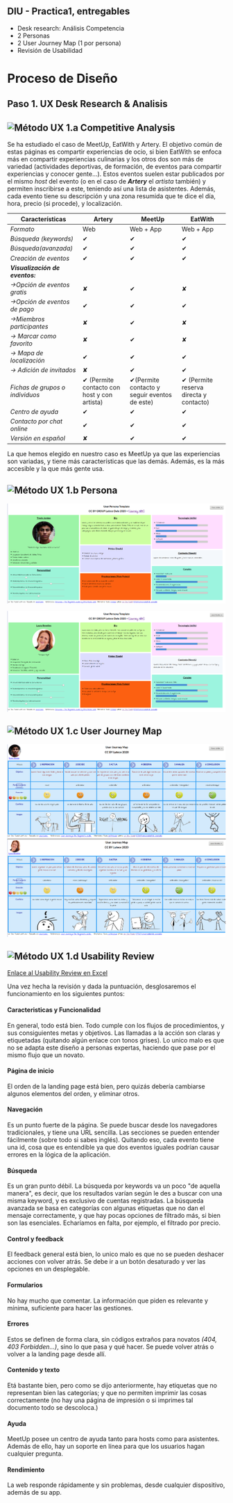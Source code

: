 ## DIU - Practica1, entregables




- Desk research: Análisis Competencia 
- 2 Personas 
- 2 User Journey Map  (1 por persona)
- Revisión de Usabilidad 


# Proceso de Diseño 

## Paso 1. UX Desk Research & Analisis 

![Método UX](../img/Competitive.png) 1.a Competitive Analysis
-----

Se ha estudiado el caso de MeetUp, EatWith y Artery. El objetivo común de estas páginas es compartir experiencias de ocio, si bien EatWith se enfoca más en compartir experiencias culinarias y los otros dos son más de variedad (actividades deportivas, de formación, de eventos para compartir experiencias y conocer gente...). Estos eventos suelen estar publicados por el mismo *host* del evento (o en el caso de ***Artery*** el *artista* también) y permiten inscribirse a este, teniendo así una lista de asistentes. Además, cada evento tiene su descripción y una zona resumida que te dice el día, hora, precio (si procede), y localización.
 


 |Características |Artery |MeetUp     |EatWith     |
 |----------------|-------|-----------|------------|
 |  *Formato*            | Web   | Web + App | Web + App  |
 |  *Búsqueda (keywords)*| ✔     | ✔         | ✔          |
 |  *Búsqueda(avanzada)* | ✔     | ✔         | ✔          |
 |  *Creación de eventos*| ✔     | ✔         | ✔          |
 |  ***Visualización de eventos:*** |      |   |           |
 |  *->Opción de eventos gratis*| ✘      | ✔         | ✘          |
 |  *->Opción de eventos de pago*| ✔     | ✔         |        ✔   |
 |  *->Miembros participantes* | ✘     | ✔   |✘          |
 |  *-> Marcar como favorito* | ✘     | ✔   | ✘          |
 |  *-> Mapa de localización* | ✔     | ✔   | ✔          |
 |  *-> Adición de invitados* | ✘      |  ✔   | ✔          |
 |  *Fichas de grupos o individuos*|✔ (Permite contacto con host y con artista)      | ✔(Permite contacto y seguir eventos de este)         | ✔ (Permite reserva directa y contacto)         |
 |  *Centro de ayuda* | ✔     | ✔   | ✔          |
 |  *Contacto por chat online* | ✔     | ✔   | ✔          |
 |  *Versión en español* | ✘     | ✔   | ✔          |
 
La que hemos elegido en nuestro caso es MeetUp ya que las experiencias son variadas, y tiene más características que las demás. Además, es la más accesible y la que más gente usa.

![Método UX](../img/Persona.png) 1.b Persona
-----
![Persona1](img/Persona1.png) 

![Persona2](img/Persona2.png)

![Método UX](../img/JourneyMap.png) 1.c User Journey Map
----
![Journey Map 1](img/JourneyMap1.png)
![Journey Map 2](img/JourneyMap2.png)

![Método UX](../img/usabilityReview.png) 1.d Usability Review
----
[Enlace al Usability Review en Excel](https://github.com/IvanitiX/DIU20/blob/master/P1/Usability-review-template.xlsx)

Una vez hecha la revisión y dada la puntuación, desglosaremos el funcionamiento en los siguientes puntos:

#### Caracteristicas y Funcionalidad

En general, todo está bien. Todo cumple con los flujos de procedimientos, y sus consiguientes metas y objetivos. Las llamadas a la acción son claras y etiquetadas (quitando algún enlace con tonos grises). Lo unico malo es que no se adapta este diseño a personas expertas, haciendo que pase por el mismo flujo que un novato.

#### Página de inicio

El orden de la landing page está bien, pero quizás debería cambiarse algunos elementos del orden, y eliminar otros.

#### Navegación

Es un punto fuerte de la página. Se puede buscar desde los navegadores tradicionales, y tiene una URL sencilla. Las secciones se pueden entender fácilmente (sobre todo si sabes inglés). Quitando eso, cada evento tiene una id, cosa que es entendible ya que dos eventos iguales podrían causar errores en la lógica de la aplicación.

#### Búsqueda

Es un gran punto débil. La búsqueda por keywords va un poco "de aquella manera", es decir, que los resultados varían según le des a buscar con una misma keyword, y es exclusivo de cuentas registradas. La búsqueda avanzada se basa en categorías con algunas etiquetas que no dan el mensaje correctamente, y que hay pocas opciones de filtrado más, si bien son las esenciales. Echaríamos en falta, por ejemplo, el filtrado por precio.

#### Control y feedback

El feedback general está bien, lo unico malo es que no se pueden deshacer acciones con volver atrás. Se debe ir a un botón desaturado y ver las opciones en un desplegable.

#### Formularios

No hay mucho que comentar. La información que piden es relevante y mínima, suficiente para hacer las gestiones.

#### Errores

Estos se definen de forma clara, sin códigos extraños para novatos *(404, 403 Forbidden...)*, sino lo que pasa y qué hacer. Se puede volver atrás o volver a la landing page desde allí.

#### Contenido y texto

Etá bastante bien, pero como se dijo anteriormente, hay etiquetas que no representan bien las categorías; y que no permiten imprimir las cosas correctamente (no hay una página de impresión o si imprimes tal documento todo se descoloca.)

#### Ayuda

MeetUp posee un centro de ayuda tanto para hosts como para asistentes. Además de ello, hay un soporte en línea para que los usuarios hagan cualquier pregunta.

#### Rendimiento

La web responde rápidamente y sin problemas, desde cualquier dispositivo, además de su app. 
